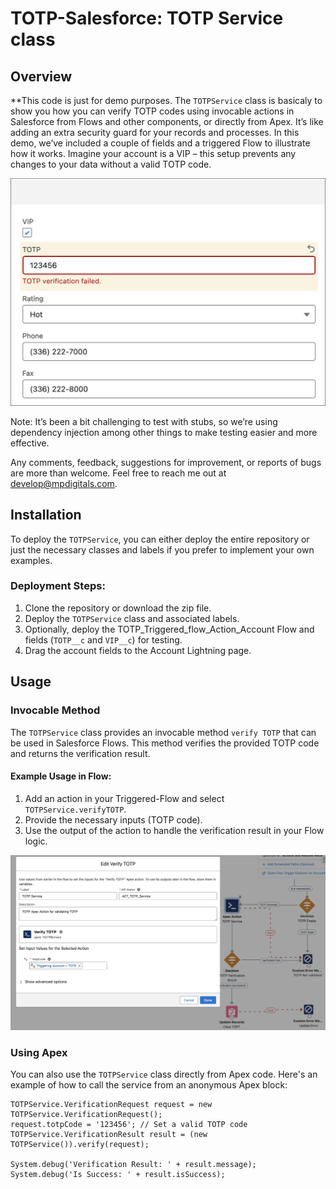 # TOTP-Salesforce: TOTP Service class


## Overview

**This code is just for demo purposes. The `TOTPService` class is basicaly to show you how you can verify TOTP codes using invocable actions in Salesforce from Flows and other components, or directly from Apex. It’s like adding an extra security guard for your records and processes. In this demo, we’ve included a couple of fields and a triggered Flow to illustrate how it works. Imagine your account is a VIP – this setup prevents any changes to your data without a valid TOTP code. 

<img src="img/TOTP_account_invalid.png" alt="TOTP Example" width="600" />

Note: It’s been a bit challenging to test with stubs, so we’re using dependency injection among other things to make testing easier and more effective.

Any comments, feedback, suggestions for improvement, or reports of bugs are more than welcome. Feel free to reach me out at develop@mpdigitals.com.

## Installation

To deploy the `TOTPService`, you can either deploy the entire repository or just the necessary classes and labels if you prefer to implement your own examples.

### Deployment Steps:

1. Clone the repository or download the zip file.
2. Deploy the `TOTPService` class and associated labels.
3. Optionally, deploy the TOTP_Triggered_flow_Action_Account Flow and fields (`TOTP__c` and `VIP__c`) for testing.
4. Drag the account fields to the Account Lightning page.

## Usage

### Invocable Method

The `TOTPService` class provides an invocable method `verify TOTP` that can be used in Salesforce Flows. This method verifies the provided TOTP code and returns the verification result.

#### Example Usage in Flow:

1. Add an action in your Triggered-Flow and select `TOTPService.verifyTOTP`.
2. Provide the necessary inputs (TOTP code).
3. Use the output of the action to handle the verification result in your Flow logic.

<img src="img/TOTP_flow.png" alt="TOTP Example" width="800"/>

### Using Apex

You can also use the `TOTPService` class directly from Apex code. Here's an example of how to call the service from an anonymous Apex block:

```apex
TOTPService.VerificationRequest request = new TOTPService.VerificationRequest();
request.totpCode = '123456'; // Set a valid TOTP code
TOTPService.VerificationResult result = (new TOTPService()).verify(request);

System.debug('Verification Result: ' + result.message);
System.debug('Is Success: ' + result.isSuccess);

